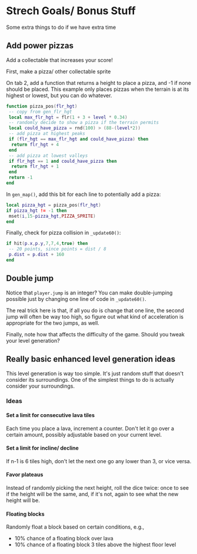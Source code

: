 # Strech Goals/ Bonus Stuff
Some extra things to do if we have extra time

## Add power pizzas
Add a collectable that increases your score!

First, make a pizza/ other collectable sprite

On tab 2, add a function that returns a height to place a pizza, and -1 if none should be placed. This example only places pizzas when the terrain is at its highest or lowest, but you can do whatever.

```lua
function pizza_pos(flr_hgt)
 -- copy from gen_flr_hgt
 local max_flr_hgt = flr(1 + 3 + level * 0.34)
 -- randomly decide to show a pizza if the terrain permits
 local could_have_pizza = rnd(100) > (88-(level*2))
 -- add pizza at highest peaks
 if (flr_hgt == max_flr_hgt and could_have_pizza) then
  return flr_hgt + 4
 end
 -- add pizza at lowest valleys
 if flr_hgt == 1 and could_have_pizza then
  return flr_hgt + 1
 end
 return -1
end
```

In `gen_map()`, add this bit for each line to potentially add a pizza:
```lua
local pizza_hgt = pizza_pos(flr_hgt)
if pizza_hgt != -1 then
 mset(i,15-pizza_hgt,PIZZA_SPRITE)
end
```

Finally, check for pizza collision in `_update60()`:
```lua
if hit(p.x,p.y,7,7,4,true) then
 -- 20 points, since points = dist / 8
 p.dist = p.dist + 160
end
```

## Double jump
Notice that `player.jump` is an integer? You can make double-jumping possible just by changing one line of code in `_update60()`.

The real trick here is that, if all you do is change that one line, the second jump will often be way too high, so figure out what kind of acceleration is appropriate for the two jumps, as well.

Finally, note how that affects the difficulty of the game. Should you tweak your level generation?

## Really basic enhanced level generation ideas
This level generation is way too simple. It's just random stuff that doesn't consider its surroundings. One of the simplest things to do is actually consider your surroundings.

### Ideas
#### Set a limit for consecutive lava tiles
Each time you place a lava, increment a counter. Don't let it go over a certain amount, possibly adjustable based on your current level.
#### Set a limit for incline/ decline
If n-1 is 6 tiles high, don't let the next one go any lower than 3, or vice versa.
#### Favor plateaus
Instead of randomly picking the next height, roll the dice twice: once to see if the height will be the same, and, if it's not, again to see what the new height will be.
#### Floating blocks
Randomly float a block based on certain conditions, e.g.,
- 10% chance of a floating block over lava
- 10% chance of a floating block 3 tiles above the highest floor level
